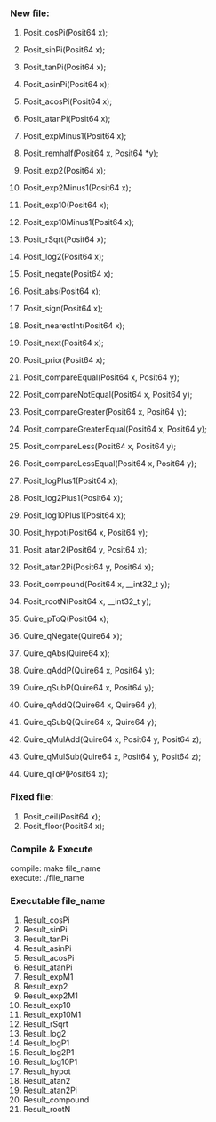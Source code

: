 ### New file:
1. Posit_cosPi(Posit64 x);  
2. Posit_sinPi(Posit64 x);  
3. Posit_tanPi(Posit64 x);
4. Posit_asinPi(Posit64 x);
5. Posit_acosPi(Posit64 x);
6. Posit_atanPi(Posit64 x);
7. Posit_expMinus1(Posit64 x);
8. Posit_remhalf(Posit64 x, Posit64 *y);
9. Posit_exp2(Posit64 x);
10. Posit_exp2Minus1(Posit64 x);
11. Posit_exp10(Posit64 x);
12. Posit_exp10Minus1(Posit64 x);
13. Posit_rSqrt(Posit64 x);
14. Posit_log2(Posit64 x);
15. Posit_negate(Posit64 x);
16. Posit_abs(Posit64 x);
17. Posit_sign(Posit64 x);
18. Posit_nearestInt(Posit64 x);
19. Posit_next(Posit64 x);
20. Posit_prior(Posit64 x);
21. Posit_compareEqual(Posit64 x, Posit64 y);
22. Posit_compareNotEqual(Posit64 x, Posit64 y);
23. Posit_compareGreater(Posit64 x, Posit64 y);
24. Posit_compareGreaterEqual(Posit64 x, Posit64 y);
25. Posit_compareLess(Posit64 x, Posit64 y);
26. Posit_compareLessEqual(Posit64 x, Posit64 y);
27. Posit_logPlus1(Posit64 x);
28. Posit_log2Plus1(Posit64 x);
29. Posit_log10Plus1(Posit64 x);
30. Posit_hypot(Posit64 x, Posit64 y);
31. Posit_atan2(Posit64 y, Posit64 x);
32. Posit_atan2Pi(Posit64 y, Posit64 x);
33. Posit_compound(Posit64 x, __int32_t y);
34. Posit_rootN(Posit64 x, __int32_t y);

35. Quire_pToQ(Posit64 x);
36. Quire_qNegate(Quire64 x);
37. Quire_qAbs(Quire64 x);
38. Quire_qAddP(Quire64 x, Posit64 y);
39. Quire_qSubP(Quire64 x, Posit64 y);
40. Quire_qAddQ(Quire64 x, Quire64 y);
41. Quire_qSubQ(Quire64 x, Quire64 y);
42. Quire_qMulAdd(Quire64 x, Posit64 y, Posit64 z);
43. Quire_qMulSub(Quire64 x, Posit64 y, Posit64 z);
44. Quire_qToP(Posit64 x);

### Fixed file:
1. Posit_ceil(Posit64 x);
2. Posit_floor(Posit64 x);

### Compile & Execute
compile: make file_name  
execute: ./file_name 

### Executable file_name
1. Result_cosPi  
2. Result_sinPi  
3. Result_tanPi  
4. Result_asinPi
5. Result_acosPi
6. Result_atanPi
7. Result_expM1
8. Result_exp2
9. Result_exp2M1
10. Result_exp10
11. Result_exp10M1
12. Result_rSqrt
13. Result_log2
14. Result_logP1
15. Result_log2P1
16. Result_log10P1
17. Result_hypot
18. Result_atan2
19. Result_atan2Pi
20. Result_compound
21. Result_rootN  
    
    
